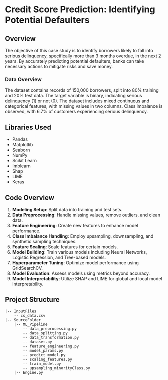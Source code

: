 # Credit Score Prediction: Identifying Potential Defaulters

## Overview
The objective of this case study is to identify borrowers likely to fall into serious delinquency, specifically more than 3 months overdue, in the next 2 years. By accurately predicting potential defaulters, banks can take necessary actions to mitigate risks and save money.

### Data Overview
The dataset contains records of 150,000 borrowers, split into 80% training and 20% test data. The target variable is binary, indicating serious delinquency (1) or not (0). The dataset includes mixed continuous and categorical features, with missing values in two columns. Class imbalance is observed, with 6.7% of customers experiencing serious delinquency.

## Libraries Used
- Pandas
- Matplotlib
- Seaborn
- NumPy
- Scikit Learn
- Imblearn
- Shap
- LIME
- Keras

## Code Overview

1. **Modeling Setup**: Split data into training and test sets.
2. **Data Preprocessing**: Handle missing values, remove outliers, and clean data.
3. **Feature Engineering**: Create new features to enhance model performance.
4. **Class Imbalance Handling**: Employ upsampling, downsampling, and synthetic sampling techniques.
5. **Feature Scaling**: Scale features for certain models.
6. **Model Building**: Train various models including Neural Networks, Logistic Regression, and Tree-based models.
7. **Hyperparameter Tuning**: Optimize model performance using GridSearchCV.
8. **Model Evaluation**: Assess models using metrics beyond accuracy.
9. **Model Interpretability**: Utilize SHAP and LIME for global and local model interpretability.

## Project Structure
```
|-- InputFiles
    -- cs_data.csv
|-- SourceFolder
    |-- ML_Pipeline
        -- data_preprocessing.py
        -- data_splitting.py
        -- data_transformation.py
        -- dataset.py
        -- feature_engineering.py
        -- model_params.py
        -- predict_model.py
        -- scaling_features.py
        -- train_model.py
        -- upsampling_minorityClass.py
    |-- Engine.py

